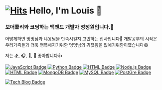 [![Hits](https://hits.seeyoufarm.com/api/count/incr/badge.svg?url=https%3A%2F%2Fgithub.com%2FJUNGganzi&count_bg=%2379C83D&title_bg=%23555555&icon=&icon_color=%23E7E7E7&title=Hits&edge_flat=false)](https://github.com/JUNGganzi)
Hello, I'm Louis 👋
====================  
### 보더콜리와 코딩하는 백엔드 개발자 정정원입니다.🦮  

어떻게하면 멍멍님과 냐옹님을 만족시킬지 고민하는 집사입니다🤔
개발공부의 시작은 우리가족들과 더욱 행복해지기위함  멍멍님의 귀찮음을 없애기위함이였습니다😄

저는 :snowboarder:, :headphones:, :bicyclist:, :fries:  좋아합니다:thumbsup:  

[![JavaScript Badge](http://img.shields.io/badge/-JavaScript%20-F7DF1E?style=flat-square&logo=JavaScript&logoColor=white)]()
[![Python Badge](http://img.shields.io/badge/Python-3776AB?style=flat-square&logo=Python&logoColor=white)]()
[![HTML Badge](http://img.shields.io/badge/HTML5-E34F26?style=flat-square&logo=HTML5&logoColor=white)]()
[![Node.js Badge](http://img.shields.io/badge/Node.js-339933?style=flat-square&logo=Node.js&logoColor=white)]()
[![HTML Badge](http://img.shields.io/badge/Django-092E20?style=flat-square&logo=Django&logoColor=white)]()
[![MongoDB Badge](http://img.shields.io/badge/MongoDB-47A248?style=flat-square&logo=MongoDB&logoColor=white)]()
[![MySQL Badge](http://img.shields.io/badge/MySQL-4479A1?style=flat-square&logo=MySQL&logoColor=white)]()
[![PostGre Badge](http://img.shields.io/badge/PostgreSQL-336791?style=flat-square&logo=PostgreSQL&logoColor=white)]()
  
  
[![Tech Blog Badge](http://img.shields.io/badge/-Notion%20-black?style=flat-square&logo=Notion&link=https://https://www.notion.so/Hello-I-m-Louis-6ec5e3f6bde04aa89dd19509654ef465)](https://www.notion.so/Hello-I-m-Louis-6ec5e3f6bde04aa89dd19509654ef465)

<!--
**JUNGganzi/JUNGganzi** is a ✨ _special_ ✨ repository because its `README.md` (this file) appears on your GitHub profile.

Here are some ideas to get you started:

- 🔭 I’m currently working on ...
- 🌱 I’m currently learning ...
- 👯 I’m looking to collaborate on ...
- 🤔 I’m looking for help with ...
- 💬 Ask me about ...
- 📫 How to reach me: ...
- 😄 Pronouns: ...
- ⚡ Fun fact: ...
-->
